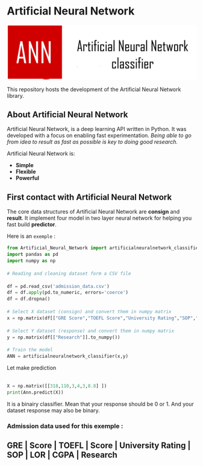 # Artificial Neural Network
![Artificial Neural Network logo](image/gitban.png)

This repository hosts the development of the Artificial Neural Network library.

## About Artificial Neural Network

Artificial Neural Network, is a deep learning API written in Python.
It was developed with a focus on enabling fast experimentation.
*Being able to go from idea to result as fast as possible is key to doing good research.*

Artificial Neural Network is:

-   **Simple** 
-   **Flexible** 
-   **Powerful** 

## First contact with Artificial Neural Network

The core data structures of Artificial Neural Network are __consign__ and __result__.
It implement four model in two layer neural network for helping you fast build __predictor__.

Here is an `exemple` :

```python
from Artificial_Neural_Network import artificialneuralnetwork_classifier
import pandas as pd
import numpy as np

# Reading and cleaning dataset form a CSV file

df = pd.read_csv('admission_data.csv')
df = df.apply(pd.to_numeric, errors='coerce')
df = df.dropna()

# Select X dataset (consign) and convert them in numpy matrix 
x = np.matrix(df[["GRE Score","TOEFL Score","University Rating","SOP","LOR ","CGPA"]].to_numpy() )

# Select Y dataset (response) and convert them in numpy matrix 
y = np.matrix(df[["Research"]].to_numpy())

# Train the model
ANN = artificialneuralnetwork_classifier(x,y)

```

Let make prediction

```python

X = np.matrix([[318,110,3,4,3,8.8] ])
print(Ann.predict(X))

```

It is a binairy classifier. Mean that your response should be 0 or 1. And your dataset response may also be binary.

### Admission data used for this exemple :

GRE | Score	 | TOEFL | Score	| University  Rating	| SOP | 	LOR |	CGPA	 | Research
--------------------------------------------------------------------------------------
